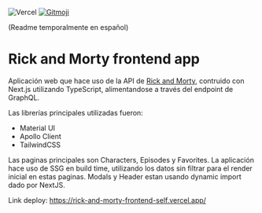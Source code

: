![Vercel](https://vercelbadge.vercel.app/api/Lea23VC/rick-and-morty-frontend) <a href="https://gitmoji.dev">
  <img src="https://img.shields.io/badge/gitmoji-%20😜%20😍-FFDD67.svg?style=flat-square" alt="Gitmoji">
</a> 



(Readme temporalmente en español)

# Rick and Morty frontend app

Aplicación web que hace uso de la API de [Rick and Morty](https://rickandmortyapi.com), contruido con Next.js utilizando TypeScript, alimentandose a través del endpoint de GraphQL.

Las librerías principales utilizadas fueron:

- Material UI
- Apollo Client
- TailwindCSS

Las paginas principales son Characters, Episodes y Favorites. La aplicación hace uso de SSG en build time, utilizando los datos sin filtrar para el render inicial en estas paginas. Modals y Header estan usando dynamic import dado por NextJS.


Link deploy: https://rick-and-morty-frontend-self.vercel.app/
